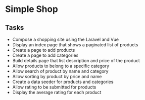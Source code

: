 # Simple Shop

## Tasks

+ Compose a shopping site using the Laravel and Vue
+ Display an index page that shows a paginated list of products
+ Create a page to add products
+ Create a page to add categories
+ Build details page that list description and price of the product
+ Allow products to belong to a specific category
+ Allow search of product by name and category
+ Allow sorting by product by price and name
+ Create a data seeder for products and categories
+ Allow rating to be submitted for products
+ Display the average rating for each product

